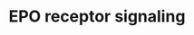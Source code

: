 ---
annotations:
- id: PW:0000987
  parent: signaling pathway
  type: Pathway Ontology
  value: erythropoietin signaling pathway
- id: PW:0001059
  parent: classic metabolic pathway
  type: Pathway Ontology
  value: oxidative phosphorylation pathway
authors:
- Thomas
- MaintBot
- Christine Chichester
- Mkutmon
- Khanspers
- Eweitz
citedin:
- link: PMC8751594
  title: DNA methylation of ARHGAP30 is negatively associated with ARHGAP30 expression
    in lung adenocarcinoma, which reduces tumor immunity and is detrimental to patient
    survival (2021)
- link: PMC7339012
  title: Hematopoietic stem-cell senescence and myocardial repair - Coronary artery
    disease genotype/phenotype analysis of post-MI myocardial regeneration response
    induced by CABG/CD133+ bone marrow hematopoietic stem cell treatment in RCT PERFECT
    Phase 3 (2020)
- link: 10.1016/j.tiv.2016.03.009
  title: MicroRNAs as potential biomarkers for doxorubicin-induced cardiotoxicity
communities:
- CPTAC
- PancCanNet
description: 'The erythropoietin receptor is a 66 kDa peptide and is a member of the
  cytokine receptor family. The receptor is tyrosine phosphorylated upon binding by
  erythropoietin and associates with and activates the tyrosine kinase, JAK2, which
  activates different intracellular pathways including: Ras/MAP kinase, phosphatidylinositol
  3-kinase and STAT transcription factors. The stimulated erythropoietin receptor
  appears to have a role in erythroid cell survival. Defects in the erythropoietin
  receptor may produce erythroleukemia and familial erythrocytosis. ''''Source: [[wikipedia:Erythropoietin_receptor|Wikipedia]]''''  This
  pathway is based on ScienceSlides.  Proteins on this pathway have targeted assays
  available via the [https://assays.cancer.gov/available_assays?wp_id=WP581 CPTAC
  Assay Portal]'
last-edited: 2021-05-17
ndex: ead52e14-8b61-11eb-9e72-0ac135e8bacf
organisms:
- Homo sapiens
redirect_from:
- /index.php/Pathway:WP581
- /instance/WP581
- /instance/WP581_r117099
revision: r117099
schema-jsonld:
- '@context': https://schema.org/
  '@id': https://wikipathways.github.io/pathways/WP581.html
  '@type': Dataset
  creator:
    '@type': Organization
    name: WikiPathways
  description: 'The erythropoietin receptor is a 66 kDa peptide and is a member of
    the cytokine receptor family. The receptor is tyrosine phosphorylated upon binding
    by erythropoietin and associates with and activates the tyrosine kinase, JAK2,
    which activates different intracellular pathways including: Ras/MAP kinase, phosphatidylinositol
    3-kinase and STAT transcription factors. The stimulated erythropoietin receptor
    appears to have a role in erythroid cell survival. Defects in the erythropoietin
    receptor may produce erythroleukemia and familial erythrocytosis. ''''Source:
    [[wikipedia:Erythropoietin_receptor|Wikipedia]]''''  This pathway is based on
    ScienceSlides.  Proteins on this pathway have targeted assays available via the
    [https://assays.cancer.gov/available_assays?wp_id=WP581 CPTAC Assay Portal]'
  keywords:
  - CD45
  - CISH
  - EPO
  - EPOR
  - ERK1
  - ERK2
  - GRB2
  - IRS1
  - IRS2
  - JAK2
  - MEK1
  - MEK2
  - PDK1
  - PI3K
  - PKB
  - PTP
  - RAF1
  - RAS
  - RASA1
  - SHC1
  - SOCS1
  - SOS1
  - SRC
  - STAT1
  - STAT3
  - STAT5A
  - STAT5B
  license: CC0
  name: EPO receptor signaling
seo: CreativeWork
title: EPO receptor signaling
wpid: WP581
---
